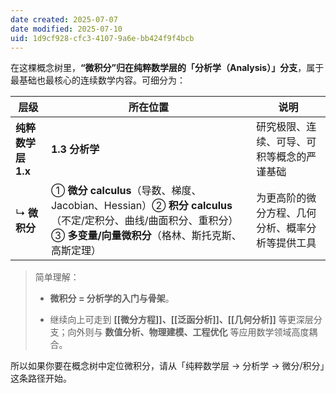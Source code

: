 ```yaml
---
date created: 2025-07-07
date modified: 2025-07-10
uid: 1d9cf928-cfc3-4107-9a6e-bb424f9f4bcb
---
```


在这棵概念树里，**“微积分”归在纯粹数学层的「分析学（Analysis）」分支**，属于最基础也最核心的连续数学内容。可细分为：

|层级|所在位置|说明|
|---|---|---|
|**纯粹数学层 1.x**|**1.3 分析学**|研究极限、连续、可导、可积等概念的严谨基础|
|↳ **微积分**|① **微分 calculus**（导数、梯度、Jacobian、Hessian）② **积分 calculus**（不定/定积分、曲线/曲面积分、重积分）③ **多变量/向量微积分**（格林、斯托克斯、高斯定理）|为更高阶的微分方程、几何分析、概率分析等提供工具|

> 简单理解：
>
> - **微积分 = 分析学的入门与骨架**。
>
> - 继续向上可走到 **[[微分方程]]、[[泛函分析]]、[[几何分析]]** 等更深层分支；向外则与 **数值分析、物理建模、工程优化** 等应用数学领域高度耦合。
>

所以如果你要在概念树中定位微积分，请从「纯粹数学层 → 分析学 → 微分/积分」这条路径开始。

